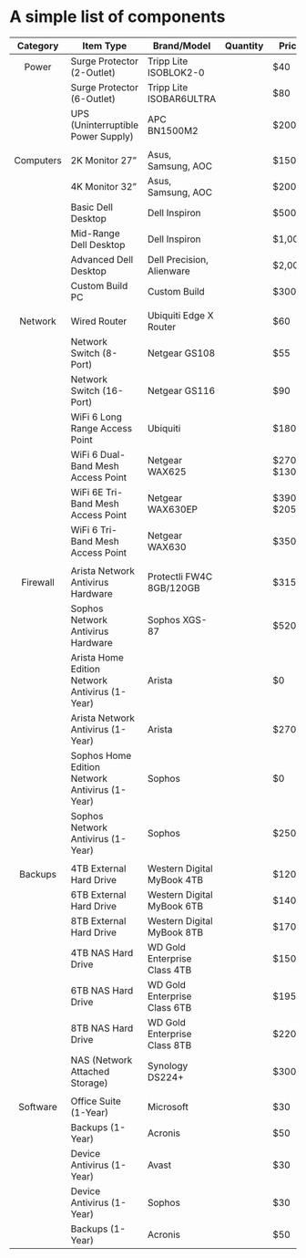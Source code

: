 
# A simple list of components

| Category  | Item Type                                      | Brand/Model                  | Quantity | Price     | Retailer        |
|:---------:| ---------------------------------------------- | ---------------------------- | -------- | --------- | --------------- |
|   Power   | Surge Protector (2-Outlet)                     | Tripp Lite ISOBLOK2-0        |          | $40       | Amazon          |
|           | Surge Protector (6-Outlet)                     | Tripp Lite ISOBAR6ULTRA      |          | $80       | Amazon          |
|           | UPS (Uninterruptible Power Supply)             | APC BN1500M2                 |          | $200      | Amazon          |
|           |                                                |                              |          |           |                 |
| Computers | 2K Monitor 27”                                 | Asus, Samsung, AOC           |          | $150      | Amazon          |
|           | 4K Monitor 32”                                 | Asus, Samsung, AOC           |          | $200      | Amazon          |
|           | Basic Dell Desktop                             | Dell Inspiron                |          | $500      | Dell            |
|           | Mid-Range Dell Desktop                         | Dell Inspiron                |          | $1,000    | Dell            |
|           | Advanced Dell Desktop                          | Dell Precision, Alienware    |          | $2,000    | Dell            |
|           | Custom Build PC                                | Custom Build                 |          | $3000+    | Custom          |
|           |                                                |                              |          |           |                 |
|  Network  | Wired Router                                   | Ubiquiti Edge X Router       |          | $60       | Ubiquiti        |
|           | Network Switch (8-Port)                        | Netgear GS108                |          | $55       | Netgear         |
|           | Network Switch (16-Port)                       | Netgear GS116                |          | $90       | Netgear         |
|           | WiFi 6 Long Range Access Point                 | Ubiquiti                     |          | $180      | Ubiquiti        |
|           | WiFi 6 Dual-Band Mesh Access Point             | Netgear WAX625               |          | $270 $130 | Netgear         |
|           | WiFi 6E Tri-Band Mesh Access Point             | Netgear WAX630EP             |          | $390 $205 | Netgear         |
|           | WiFi 6 Tri-Band Mesh Access Point              | Netgear WAX630               |          | $350      | Netgear         |
|           |                                                |                              |          |           |                 |
| Firewall  | Arista Network Antivirus Hardware              | Protectli FW4C 8GB/120GB     |          | $315      | Protectli       |
|           | Sophos Network Antivirus Hardware              | Sophos XGS-87                |          | $520      | Amazon          |
|           | Arista Home Edition Network Antivirus (1-Year) | Arista                       |          | $0        | Arista          |
|           | Arista Network Antivirus (1-Year)              | Arista                       |          | $270      | Arista          |
|           | Sophos Home Edition Network Antivirus (1-Year) | Sophos                       |          | $0        | Sophos          |
|           | Sophos Network Antivirus (1-Year)              | Sophos                       |          | $250      | Sophos          |
|           |                                                |                              |          |           |                 |
|  Backups  | 4TB External Hard Drive                        | Western Digital MyBook 4TB   |          | $120      | Western Digital |
|           | 6TB External Hard Drive                        | Western Digital MyBook 6TB   |          | $140      | Western Digital |
|           | 8TB External Hard Drive                        | Western Digital MyBook 8TB   |          | $170      | Western Digital |
|           | 4TB NAS Hard Drive                             | WD Gold Enterprise Class 4TB |          | $150      | Western Digital |
|           | 6TB NAS Hard Drive                             | WD Gold Enterprise Class 6TB |          | $195      | Western Digital |
|           | 8TB NAS Hard Drive                             | WD Gold Enterprise Class 8TB |          | $220      | Western Digital |
|           | NAS (Network Attached Storage)                 | Synology DS224+              |          | $300      | Amazon          |
|           |                                                |                              |          |           |                 |
| Software  | Office Suite (1-Year)                          | Microsoft                    |          | $30       | Microsoft       |
|           | Backups (1-Year)                               | Acronis                      |          | $50       | Acronis         |
|           | Device Antivirus (1-Year)                      | Avast                        |          | $30       | Avast           |
|           | Device Antivirus (1-Year)                      | Sophos                       |          | $30       | Sophos          |
|           | Backups (1-Year)                               | Acronis                      |          | $50       | Acronis         |
